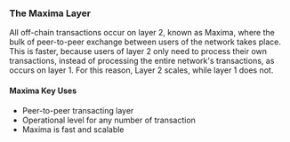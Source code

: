 ### The Maxima Layer

All off-chain transactions occur on layer 2, known as Maxima, where the bulk of peer-to-peer exchange between users of the network takes place. This is faster, because users of layer 2 only need to process their own transactions, instead of processing the entire network's transactions, as occurs on layer 1. For this reason, Layer 2 scales, while layer 1 does not.

#### Maxima Key Uses

+ Peer-to-peer transacting layer
+ Operational level for any number of transaction
+ Maxima is fast and scalable
